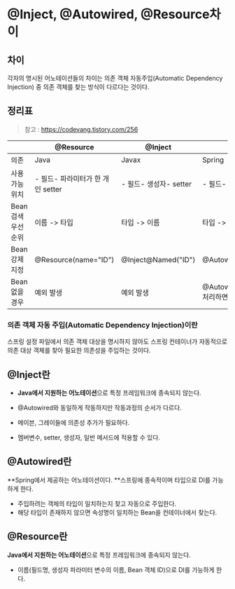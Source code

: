 # @Inject, @Autowired, @Resource차이



## 차이

각자의 명시된 어노테이션들의 차이는 의존 객체 자동주입(Automatic Dependency Injection) 중 의존 객체를 찾는 방식이 다르다는 것이다.

## 정리표

> 참고 : https://codevang.tistory.com/256

|                   | @Resource                         | @Inject                | @Autowired                                         |
| ----------------- | --------------------------------- | ---------------------- | -------------------------------------------------- |
| 의존              | Java                              | Javax                  | Spring                                             |
| 사용 가능 위치    | - 필드- 파라미터가 한 개인 setter | - 필드- 생성자- setter | - 필드- 생성자- setter                             |
| Bean 검색우선순위 | 이름 -> 타입                      | 타입 -> 이름           | 타입 -> 이름                                       |
| Bean 강제 지정    | @Resource(name="ID")              | @Inject@Named("ID")    | @Autowired@Qualifier("ID")                         |
| Bean 없을 경우    | 예외 발생                         | 예외 발생              | @Autowired(required=false) 처리하면 예외 발생 방지 |



### 의존 객체 자동 주입(Automatic Dependency Injection)이란

스프링 설정 파일에서 의존 객체 대상을 명시하지 않아도 스프링 컨테이너가 자동적으로 의존 대상 객체를 찾아 필요한 의존성을 주입하는 것이다.

## @Inject란

* **Java에서 지원하는 어노테이션**으로 특정 프레임워크에 종속되지 않는다.

* @Autowired와 동일하게 작동하지만 작동과정의 순서가 다르다.
* 메이븐, 그레이들에 의존성 추가가 필요하다.
* 멤버변수, setter, 생성자, 일반 메서드에 적용할 수 있다.



## @Autowired란

**Spring에서 제공하는 어노테이션이다. **스프링에 종속적이며 타입으로 DI를 가능하게 한다.

* 주입하려는 객체의 타입이 일치하는지 찾고 자동으로 주입한다.
* 해당 타입이 존재하지 않으면 속성명이 일치하는 Bean을 컨테이너에서 찾는다.



## @Resource란

**Java에서 지원하는 어노테이션**으로 특정 프레임워크에 종속되지 않는다.

* 이름(필드명, 생성자 파라미터 변수의 이름, Bean 객체 ID)으로 DI를 가능하게 한다. 